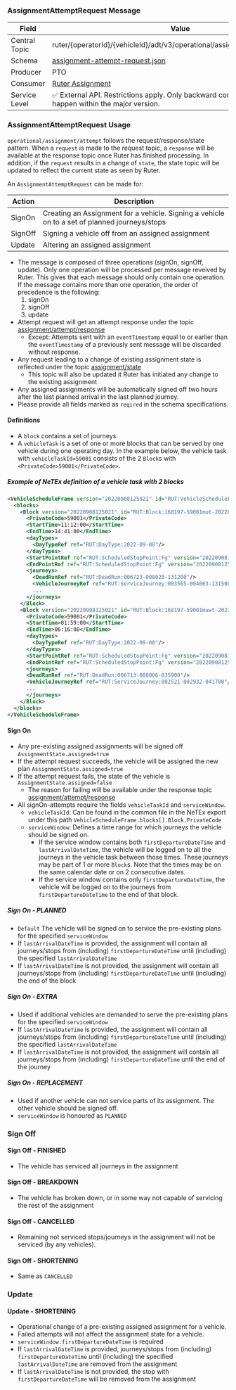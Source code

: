 ### AssignmentAttemptRequest Message
| Field         | Value                                                                                                                    |
|---------------|--------------------------------------------------------------------------------------------------------------------------|
| Central Topic | ruter/{operatorId}/{vehicleId}/adt/v3/operational/assignment/attempt/request                                             |
| Schema        | [ assignment-attempt-request.json ](json-schemas/operational/assignment/attempt/request/assignment-attempt-request.json) |
| Producer      | PTO                                                                                                                      |
| Consumer      | [Ruter Assignment](https://github.com/orgs/RuterNo/teams/assignment)                                                     |
| Service Level | ✅ External API. Restrictions apply. Only backward compatible changes may happen within the major version.                |

### AssignmentAttemptRequest Usage
`operational/assignment/attempt` follows the request/response/state pattern. When a `request` is made to the request topic, a `response` will be available at the response topic once Ruter has finished processing.
In addition, if the `request` results in a change of `state`, the state topic will be updated to reflect the current state as seen by Ruter.

An `AssignmentAttemptRequest` can be made for:

| Action  | Description                                                                                   |
|---------|-----------------------------------------------------------------------------------------------|
| SignOn  | Creating an Assignment for a vehicle. Signing a vehicle on to a set of planned journeys/stops |
| SignOff | Signing a vehicle off from an assigned assignment                                             |
| Update  | Altering an assigned assignment                                                               |

- The message is composed of three operations (signOn, signOff, update). Only one operation will be processed per message reveived by Ruter. This gives that each message should only contain one operation. If the message contains more than one operation, the order of precedence is the following:
  1. signOn
  2. signOff
  3. update
- Attempt request will get an attempt response under the topic [assignment/attempt/response](../response/assignment-attempt-response.md)
  - Except: Attempts sent with an `eventTimestamp` equal to or earlier than the `eventTimestamp` of a previously sent message will be discarded without response.
- Any request leading to a change of existing assignment state is reflected under the topic [assignment/state](../../status/assignment-status.md)
  - This topic will also be updated it Ruter has initiated any change to the existing assignment
- Any assigned assignments will be automatically signed off two hours after the last planned arrival in the last planned journey.
- Please provide all fields marked as `reqired` in the schema specifications.

#### Definitions
- A `block` contains a set of journeys.
- A `vehicleTask` is a set of one or more blocks that can be served by one vehicle during one operating day.
  In the example below, the vehicle task with `vehicleTaskId=59001` consists of the 2 `Block`s with `<PrivateCode>59001</PrivateCode>`.

##### Example of NeTEx definition of a vehicle task with 2 blocks
```xml
<VehicleScheduleFrame version="20220908125021" id="RUT:VehicleScheduleFrame:1">
  <blocks>
    <Block version="20220908125021" id="RUT:Block:168197-59001mut-202209081312000">
      <PrivateCode>59001</PrivateCode>
      <StartTime>11:12:00</StartTime>
      <EndTime>14:41:00</EndTime>
      <dayTypes>
        <DayTypeRef ref="RUT:DayType:2022-09-08"/>
      </dayTypes>
      <StartPointRef ref="RUT:ScheduledStopPoint:Fg" version="20220908125021"/>
      <EndPointRef ref="RUT:ScheduledStopPoint:Fg" version="20220908125021"/>
      <journeys>
        <DeadRunRef ref="RUT:DeadRun:006723-008020-131200"/>
        <VehicleJourneyRef ref="RUT:ServiceJourney:003565-004003-131500"/>
        ...
      </journeys>
    </Block>
    <Block version="20220908125021" id="RUT:Block:168197-59001muwt-202209080359000">
      <PrivateCode>59001</PrivateCode>
      <StartTime>01:59:00</StartTime>
      <EndTime>06:16:00</EndTime>
      <dayTypes>
        <DayTypeRef ref="RUT:DayType:2022-09-08"/>
      </dayTypes>
      <StartPointRef ref="RUT:ScheduledStopPoint:Fg" version="20220908125021"/>
      <EndPointRef ref="RUT:ScheduledStopPoint:Fg" version="20220908125021"/>
      <journeys>
      <DeadRunRef ref="RUT:DeadRun:006713-008006-035900"/>
      <VehicleJourneyRef ref="RUT:ServiceJourney:002521-002932-041700"/>
      ...
      </journeys>
    </Block>
  </blocks>
</VehicleScheduleFrame>
```

#### Sign On
- Any pre-existing assigned assignments will be signed off `AssignmentState.assigned=true`
- If the attempt request succeeds, the vehicle will be assigned the new plan `AssignmentState.assigned=true`
- If the attempt request fails, the state of the vehicle is `AssignmentState.assigned=false`
  - The reason for failing will be available under the response topic [assignment/attempt/response](../response/assignment-attempt-response.md)
- All signOn-attempts require the fields `vehicleTaskId` and `serviceWindow`.
  - `vehicleTaskId`: Can be found in the common file in the NeTEx export under this path `VehicleScheduleFrame.blocks[].Block.PrivateCode`
  - `serviceWindow`: Defines a time range for which journeys the vehicle should be signed on.
    - If the service window contains both `firstDepartureDateTime` and `lastArrivalDateTime`, the vehicle will be logged on
      to all the journeys in the vehicle task between those times.
      These journeys may be part of 1 or more `Block`s.
      Note that the times may be on the same calendar date or on 2 consecutive dates.
    - If the service window contains only `firstDepartureDateTime`, the vehicle will be logged on
      to the journeys from `firstDepartureDateTime` to the end of that block.

##### Sign On - PLANNED
- `Default` The vehicle will be signed on to service the pre-existing plans for the specified `serviceWindow`
- If `lastArrivalDateTime` is provided, the assignment will contain all journeys/stops from (including) `firstDepartureDateTime` until (including) the specified `lastArrivalDateTime`
- If `lastArrivalDateTime` is not provided, the assignment will contain all journeys/stops from (including) `firstDepartureDateTime` until (including) the end of the block

##### Sign On - EXTRA
- Used if additional vehicles are demanded to serve the pre-existing plans for the specified `serviceWindow`
- If `lastArrivalDateTime` is provided, the assignment will contain all journeys/stops from (including) `firstDepartureDateTime` until (including) the specified `lastArrivalDateTime`
- If `lastArrivalDateTime` is not provided, the assignment will contain all journeys/stops from (including) `firstDepartureDateTime` until the end of the journey

##### Sign On - REPLACEMENT
- Used if another vehicle can not service parts of its assignment. The other vehicle should be signed off.
- `serviceWindow` is honoured as `PLANNED`
### Sign Off
#### Sign Off - FINISHED
- The vehicle has serviced all journeys in the assignment
#### Sign Off - BREAKDOWN
- The vehicle has broken down, or in some way not capable of servicing the rest of the assignment
#### Sign Off - CANCELLED
- Remaining not serviced stops/journeys in the assignment will not be serviced (by any vehicles).
#### Sign Off - SHORTENING
- Same as `CANCELLED`

### Update
#### Update - SHORTENING
- Operational change of a pre-existing assigned assignment for a vehicle.
- Failed attempts will not affect the assignment state for a vehicle.
- `serviceWindow.firstDepartureDateTime` is required
- If `lastArrivalDateTime` is provided, journeys/stops from (including) `firstDepartureDateTime` until (including) the specified `lastArrivalDateTime` are removed from the assignment
- If `lastArrivalDateTime` is not provided, the stop with `firstDepartureDateTime` will be removed from the assignment
